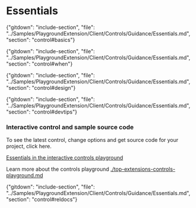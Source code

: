 ﻿# Essentials

{"gitdown": "include-section", "file": "../Samples/PlaygroundExtension/Client/Controls/Guidance/Essentials.md", "section": "control#basics"}

<!-- TODO get an IMAGE to embed here -->

<!-- TODO get an SAMPLE CODE to embed here -->

{"gitdown": "include-section", "file": "../Samples/PlaygroundExtension/Client/Controls/Guidance/Essentials.md", "section": "control#when"}

{"gitdown": "include-section", "file": "../Samples/PlaygroundExtension/Client/Controls/Guidance/Essentials.md", "section": "control#design"}

{"gitdown": "include-section", "file": "../Samples/PlaygroundExtension/Client/Controls/Guidance/Essentials.md", "section": "control#devtips"}

### Interactive control and sample source code
To see the latest control, change options and get source code for your project, click here.

<a href="https://ms.portal.azure.com/?Microsoft_Azure_Playground=true#blade/Microsoft_Azure_Playground/ControlsIndexBlade/EssentialsPlayground" target="_blank">Essentials in the interactive controls playground</a>

Learn more about the controls playground [./top-extensions-controls-playground.md](./top-extensions-controls-playground.md)


{"gitdown": "include-section", "file": "../Samples/PlaygroundExtension/Client/Controls/Guidance/Essentials.md", "section": "control#reldocs"}
